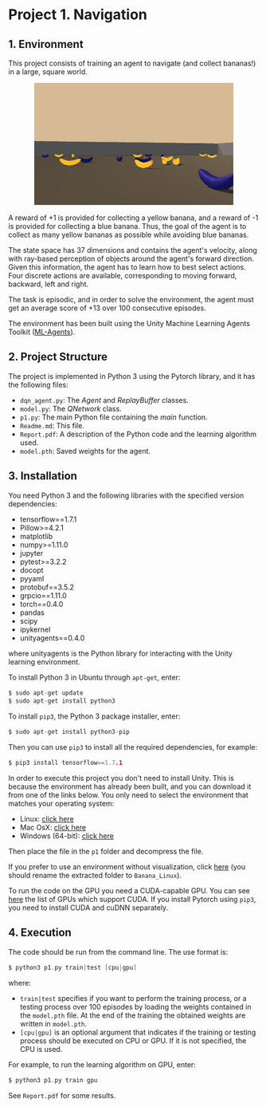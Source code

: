 # Project 1. Navigation

## 1. Environment

This project consists of training an agent to navigate (and collect bananas!) in a large, square world.

<p align="center">
<img src="./images/Banana.png" width=400>
</p>

A reward of +1 is provided for collecting a yellow banana, and a reward of -1 is provided for collecting a blue banana. Thus, the goal of the agent is to collect as many yellow bananas as possible while avoiding blue bananas.

The state space has 37 dimensions and contains the agent's velocity, along with ray-based perception of objects around the agent's forward direction. Given this information, the agent has to learn how to best select actions. Four discrete actions are available, corresponding to moving forward, backward, left and right.

The task is episodic, and in order to solve the environment, the agent must get an average score of +13 over 100 consecutive episodes.

The environment has been built using the Unity Machine Learning Agents Toolkit ([ML-Agents](https://github.com/Unity-Technologies/ml-agents)).

## 2. Project Structure

The project is implemented in Python 3 using the Pytorch library, and it has the following files:

* `dqn_agent.py`: The *Agent* and *ReplayBuffer* classes.
* `model.py`: The *QNetwork* class.
* `p1.py`: The main Python file containing the *main* function.
* `Readme.md`: This file.
* `Report.pdf`: A description of the Python code and the learning algorithm used.
* `model.pth`: Saved weights for the agent.

## 3. Installation

You need Python 3 and the following libraries with the specified version dependencies:

* tensorflow==1.7.1
* Pillow>=4.2.1
* matplotlib
* numpy>=1.11.0
* jupyter
* pytest>=3.2.2
* docopt
* pyyaml
* protobuf==3.5.2
* grpcio==1.11.0
* torch==0.4.0
* pandas
* scipy
* ipykernel
* unityagents==0.4.0

where unityagents is the Python library for interacting with the Unity learning environment.

To install Python 3 in Ubuntu through `apt-get`, enter:

~~~c
$ sudo apt-get update
$ sudo apt-get install python3
~~~

To install `pip3`, the Python 3 package installer, enter:

~~~c
$ sudo apt-get install python3-pip
~~~

Then you can use `pip3` to install all the required dependencies, for example:

~~~c
$ pip3 install tensorflow==1.7.1
~~~

In order to execute this project you don't need to install Unity. This is because the environment has already been built, and you can download it from one of the links below. You only need to select the environment that matches your operating system:


* Linux: [click here](https://s3-us-west-1.amazonaws.com/udacity-drlnd/P1/Banana/Banana_Linux.zip)
* Mac OsX: [click here](https://s3-us-west-1.amazonaws.com/udacity-drlnd/P1/Banana/Banana.app.zip)
* Windows (64-bit): [click here](https://s3-us-west-1.amazonaws.com/udacity-drlnd/P1/Banana/Banana_Windows_x86_64.zip)

Then place the file in the `p1` folder and decompress the file.

If you prefer to use an environment without visualization, click [here](https://s3-us-west-1.amazonaws.com/udacity-drlnd/P1/Banana/Banana_Linux_NoVis.zip) (you should rename the extracted folder to `Banana_Linux`).

To run the code on the GPU you need a CUDA-capable GPU. You can see [here](https://developer.nvidia.com/cuda-gpus) the list of GPUs which support CUDA. If you install Pytorch using `pip3`, you need to install CUDA and cuDNN separately.

## 4. Execution

The code should be run from the command line. The use format is:

~~~c
$ python3 p1.py train|test [cpu|gpu]
~~~

where:

* `train|test` specifies if you want to perform the training process, or a testing process over 100 episodes by loading the weights contained in the `model.pth` file. At the end of the training the obtained weights are written in `model.pth`.
* `[cpu|gpu]` is an optional argument that indicates if the training or testing process should be executed on CPU or GPU. If it is not specified, the CPU is used.

For example, to run the learning algorithm on GPU, enter:

~~~c
$ python3 p1.py train gpu
~~~

See  `Report.pdf` for some results.
